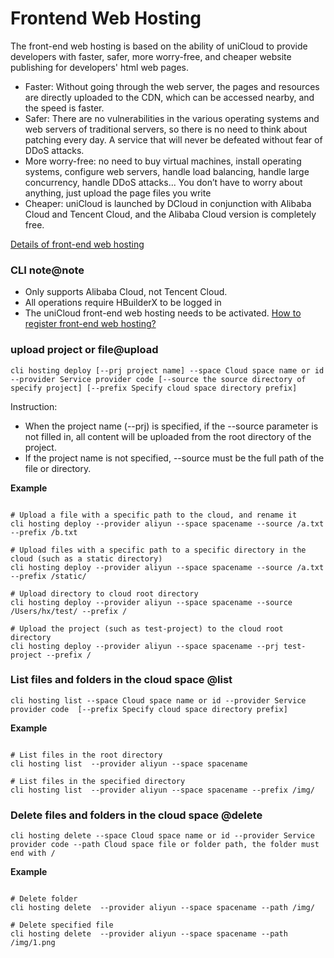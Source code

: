 # Frontend Web Hosting

The front-end web hosting is based on the ability of uniCloud to provide developers with faster, safer, more worry-free, and cheaper website publishing for developers' html web pages.

- Faster: Without going through the web server, the pages and resources are directly uploaded to the CDN, which can be accessed nearby, and the speed is faster.
- Safer: There are no vulnerabilities in the various operating systems and web servers of traditional servers, so there is no need to think about patching every day. A service that will never be defeated without fear of DDoS attacks.
- More worry-free: no need to buy virtual machines, install operating systems, configure web servers, handle load balancing, handle large concurrency, handle DDoS attacks... You don’t have to worry about anything, just upload the page files you write
- Cheaper: uniCloud is launched by DCloud in conjunction with Alibaba Cloud and Tencent Cloud, and the Alibaba Cloud version is completely free.

[Details of front-end web hosting](https://uniapp.dcloud.io/uniCloud/hosting)


### CLI note@note

- Only supports Alibaba Cloud, not Tencent Cloud.
- All operations require HBuilderX to be logged in
- The uniCloud front-end web hosting needs to be activated. [How to register front-end web hosting? ](https://uniapp.dcloud.io/uniCloud/hosting?id=%e5%bc%80%e9%80%9a)

### upload project or file@upload

```shell
cli hosting deploy [--prj project name] --space Cloud space name or id --provider Service provider code [--source the source directory of specify project] [--prefix Specify cloud space directory prefix]
```

Instruction:

- When the project name (--prj) is specified, if the --source parameter is not filled in, all content will be uploaded from the root directory of the project.
- If the project name is not specified, --source must be the full path of the file or directory.

**Example**

```shell

# Upload a file with a specific path to the cloud, and rename it
cli hosting deploy --provider aliyun --space spacename --source /a.txt --prefix /b.txt

# Upload files with a specific path to a specific directory in the cloud (such as a static directory)
cli hosting deploy --provider aliyun --space spacename --source /a.txt --prefix /static/

# Upload directory to cloud root directory
cli hosting deploy --provider aliyun --space spacename --source /Users/hx/test/ --prefix /

# Upload the project (such as test-project) to the cloud root directory
cli hosting deploy --provider aliyun --space spacename --prj test-project --prefix /

```

### List files and folders in the cloud space @list

```shell
cli hosting list --space Cloud space name or id --provider Service provider code  [--prefix Specify cloud space directory prefix]
```

**Example**

```shell

# List files in the root directory
cli hosting list  --provider aliyun --space spacename

# List files in the specified directory
cli hosting list  --provider aliyun --space spacename --prefix /img/
```

### Delete files and folders in the cloud space @delete

```shell
cli hosting delete --space Cloud space name or id --provider Service provider code --path Cloud space file or folder path, the folder must end with /
```

**Example**

```shell

# Delete folder
cli hosting delete  --provider aliyun --space spacename --path /img/

# Delete specified file
cli hosting delete  --provider aliyun --space spacename --path /img/1.png
```
